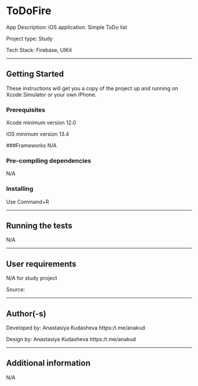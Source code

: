 # ToDoFire
App Description: iOS application. Simple ToDo list

Project type: Study

Tech Stack: Firebase, UIKit
____
## Getting Started
These instructions will get you a copy of the project up and running on Xcode Simulator or your own iPhone.
### Prerequisites
Xcode minimum version 12.0

iOS minimum version 13.4

###Frameworks
N/A
### Pre-compiling dependencies
N/A
### Installing
Use Command+R
____
## Running the tests
N/A
____
## User requirements
N/A for study project

Source:
____
## Author(-s)
Developed by: Anastasiya Kudasheva https:/t.me/anakud 

Design by: Anastasiya Kudasheva https:/t.me/anakud
____
## Additional information
N/A
